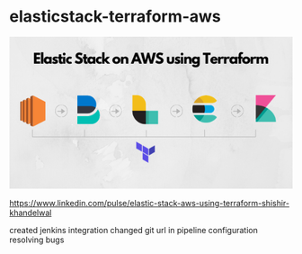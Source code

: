 # elasticstack-terraform-aws


![plot](./img1.png)

https://www.linkedin.com/pulse/elastic-stack-aws-using-terraform-shishir-khandelwal

created jenkins integration
changed git url in pipeline configuration resolving bugs
